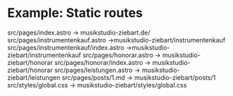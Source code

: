 # Example: Static routes
src/pages/index.astro                   -> musikstudio-ziebart.de/
src/pages/instrumentenkauf.astro        ->musikstudio-ziebart/instrumentenkauf
src/pages/instrumentenkauf/index.astro  ->musikstudio-ziebart/instrumentenkauf
src/pages/honorar.astro                 -> musikstudio-ziebart/honorar
src/pages/honorar/index.astro           -> musikstudio-ziebart/honorar
src/pages/leistungen.astro              -> musikstudio-ziebart/leistungen
src/pages/posts/1.md                    -> musikstudio-ziebart/posts/1
src/styles/global.css                   -> musikstudio-ziebart/styles/global.css